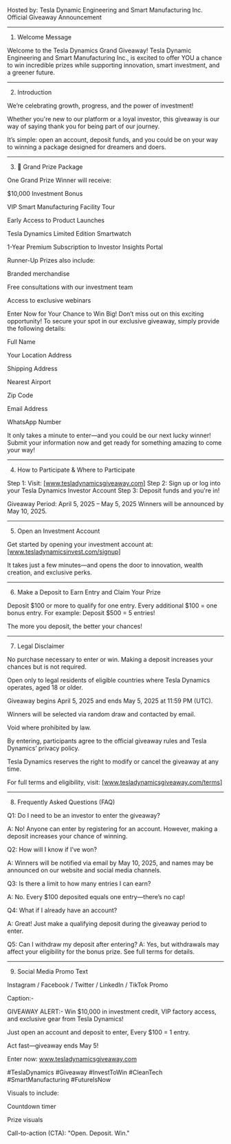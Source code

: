 Hosted by: Tesla Dynamic Engineering and Smart Manufacturing Inc.
Official Giveaway Announcement

---

1. Welcome Message

Welcome to the Tesla Dynamics Grand Giveaway!
Tesla Dynamic Engineering and Smart Manufacturing Inc., is excited to offer YOU a chance to win incredible prizes while supporting innovation, smart investment, and a greener future.


---

2. Introduction

We’re celebrating growth, progress, and the power of investment!

Whether you're new to our platform or a loyal investor, this giveaway is our way of saying thank you for being part of our journey.

It’s simple: open an account, deposit funds, and you could be on your way to winning a package designed for dreamers and doers.

---

3. 🎁 Grand Prize Package

One Grand Prize Winner will receive:

$10,000 Investment Bonus

VIP Smart Manufacturing Facility Tour

Early Access to Product Launches

Tesla Dynamics Limited Edition Smartwatch

1-Year Premium Subscription to Investor Insights Portal


Runner-Up Prizes also include:

Branded merchandise

Free consultations with our investment team

Access to exclusive webinars


Enter Now for Your Chance to Win Big!
Don’t miss out on this exciting opportunity! To secure your spot in our exclusive giveaway, simply provide the following details:

Full Name

Your Location Address

Shipping Address

Nearest Airport

Zip Code

Email Address

WhatsApp Number


It only takes a minute to enter—and you could be our next lucky winner! Submit your information now and get ready for something amazing to come your way!

---

4. How to Participate & Where to Participate

Step 1: Visit: [www.tesladynamicsgiveaway.com]
Step 2: Sign up or log into your Tesla Dynamics Investor Account
Step 3: Deposit funds and you're in!

Giveaway Period: April 5, 2025 – May 5, 2025
Winners will be announced by May 10, 2025.

---

5. Open an Investment Account

Get started by opening your investment account at:
[www.tesladynamicsinvest.com/signup]

It takes just a few minutes—and opens the door to innovation, wealth creation, and exclusive perks.

---

6. Make a Deposit to Earn Entry and Claim Your Prize

Deposit $100 or more to qualify for one entry.
Every additional $100 = one bonus entry.
For example: Deposit $500 = 5 entries!

The more you deposit, the better your chances!

---

7. Legal Disclaimer

No purchase necessary to enter or win. Making a deposit increases your chances but is not required.

Open only to legal residents of eligible countries where Tesla Dynamics operates, aged 18 or older.

Giveaway begins April 5, 2025 and ends May 5, 2025 at 11:59 PM (UTC).

Winners will be selected via random draw and contacted by email.

Void where prohibited by law.

By entering, participants agree to the official giveaway rules and Tesla Dynamics’ privacy policy.

Tesla Dynamics reserves the right to modify or cancel the giveaway at any time.

For full terms and eligibility, visit: [www.tesladynamicsgiveaway.com/terms]

---

8. Frequently Asked Questions (FAQ)

Q1: Do I need to be an investor to enter the giveaway?

A: No! Anyone can enter by registering for an account. However, making a deposit increases your chance of winning.

Q2: How will I know if I’ve won?

A: Winners will be notified via email by May 10, 2025, and names may be announced on our website and social media channels.

Q3: Is there a limit to how many entries I can earn?

A: No. Every $100 deposited equals one entry—there’s no cap!

Q4: What if I already have an account?

A: Great! Just make a qualifying deposit during the giveaway period to enter.

Q5: Can I withdraw my deposit after entering?
A: Yes, but withdrawals may affect your eligibility for the bonus prize. See full terms for details.

---

9. Social Media Promo Text

Instagram / Facebook / Twitter / LinkedIn / TikTok Promo

Caption:-

GIVEAWAY ALERT:- Win $10,000 in investment credit, VIP factory access, and exclusive gear from Tesla Dynamics!

Just open an account and deposit to enter, Every $100 = 1 entry.

Act fast—giveaway ends May 5!

Enter now: www.tesladynamicsgiveaway.com

#TeslaDynamics #Giveaway #InvestToWin #CleanTech #SmartManufacturing #FutureIsNow

Visuals to include:

Countdown timer

Prize visuals

Call-to-action (CTA): "Open. Deposit. Win."